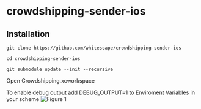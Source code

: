 # crowdshipping-sender-ios 

## Installation
  `git clone https://github.com/whitescape/crowdshipping-sender-ios`
  
  `cd crowdshipping-sender-ios`
  
  `git submodule update --init --recursive`
  

Open Crowdshipping.xcworkspace

To enable debug output add DEBUG_OUTPUT=1 to Enviroment Variables in your scheme
![Figure 1](http://i.imgur.com/fzqp7rS.png)


